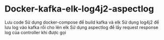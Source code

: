 # Docker-kafka-elk-log4j2-aspectlog
Lưu code
Sử dụng docker-compose để build kafka và elk
Sử dụng log4j2 để lưu log vào kafka rồi cho lên elk
Sử dụng aspectlog để lấy request response log của controller khi được gọi
